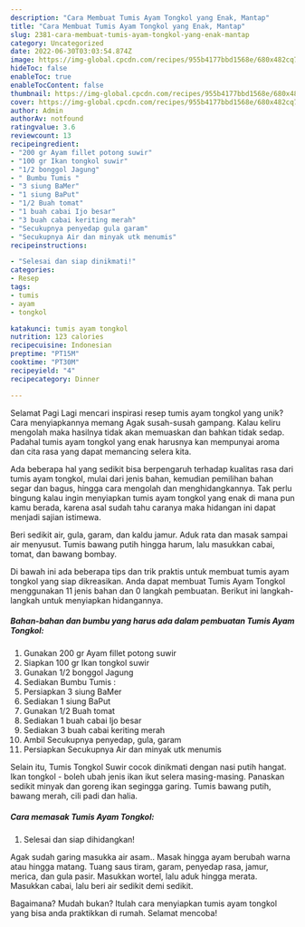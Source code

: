 ```yaml
---
description: "Cara Membuat Tumis Ayam Tongkol yang Enak, Mantap"
title: "Cara Membuat Tumis Ayam Tongkol yang Enak, Mantap"
slug: 2381-cara-membuat-tumis-ayam-tongkol-yang-enak-mantap
category: Uncategorized
date: 2022-06-30T03:03:54.874Z
image: https://img-global.cpcdn.com/recipes/955b4177bbd1568e/680x482cq70/tumis-ayam-tongkol-foto-resep-utama.jpg
hideToc: false
enableToc: true
enableTocContent: false
thumbnail: https://img-global.cpcdn.com/recipes/955b4177bbd1568e/680x482cq70/tumis-ayam-tongkol-foto-resep-utama.jpg
cover: https://img-global.cpcdn.com/recipes/955b4177bbd1568e/680x482cq70/tumis-ayam-tongkol-foto-resep-utama.jpg
author: Admin
authorAv: notfound
ratingvalue: 3.6
reviewcount: 13
recipeingredient:
- "200 gr Ayam fillet potong suwir"
- "100 gr Ikan tongkol suwir"
- "1/2 bonggol Jagung"
- " Bumbu Tumis "
- "3 siung BaMer"
- "1 siung BaPut"
- "1/2 Buah tomat"
- "1 buah cabai Ijo besar"
- "3 buah cabai keriting merah"
- "Secukupnya penyedap gula garam"
- "Secukupnya Air dan minyak utk menumis"
recipeinstructions:

- "Selesai dan siap dinikmati!"
categories:
- Resep
tags:
- tumis
- ayam
- tongkol

katakunci: tumis ayam tongkol 
nutrition: 123 calories
recipecuisine: Indonesian
preptime: "PT15M"
cooktime: "PT30M"
recipeyield: "4"
recipecategory: Dinner

---
```



Selamat Pagi Lagi mencari inspirasi resep tumis ayam tongkol yang unik? Cara menyiapkannya memang Agak susah-susah gampang. Kalau keliru mengolah maka hasilnya tidak akan memuaskan dan bahkan tidak sedap. Padahal tumis ayam tongkol yang enak harusnya kan mempunyai aroma dan cita rasa yang dapat memancing selera kita.


Ada beberapa hal yang sedikit bisa berpengaruh terhadap kualitas rasa dari tumis ayam tongkol, mulai dari jenis bahan, kemudian pemilihan bahan segar dan bagus, hingga cara mengolah dan menghidangkannya. Tak perlu bingung kalau ingin menyiapkan tumis ayam tongkol yang enak di mana pun kamu berada, karena asal sudah tahu caranya maka hidangan ini dapat menjadi sajian istimewa.

Beri sedikit air, gula, garam, dan kaldu jamur. Aduk rata dan masak sampai air menyusut. Tumis bawang putih hingga harum, lalu masukkan cabai, tomat, dan bawang bombay.


Di bawah ini ada beberapa tips dan trik praktis untuk membuat tumis ayam tongkol yang siap dikreasikan. Anda dapat membuat Tumis Ayam Tongkol menggunakan 11 jenis bahan dan 0 langkah pembuatan. Berikut ini langkah-langkah untuk menyiapkan hidangannya.

<!--inarticleads1-->

##### Bahan-bahan dan bumbu yang harus ada dalam pembuatan Tumis Ayam Tongkol:

1. Gunakan 200 gr Ayam fillet potong suwir
1. Siapkan 100 gr Ikan tongkol suwir
1. Gunakan 1/2 bonggol Jagung
1. Sediakan  Bumbu Tumis :
1. Persiapkan 3 siung BaMer
1. Sediakan 1 siung BaPut
1. Gunakan 1/2 Buah tomat
1. Sediakan 1 buah cabai Ijo besar
1. Sediakan 3 buah cabai keriting merah
1. Ambil Secukupnya penyedap, gula, garam
1. Persiapkan Secukupnya Air dan minyak utk menumis


Selain itu, Tumis Tongkol Suwir cocok dinikmati dengan nasi putih hangat. Ikan tongkol - boleh ubah jenis ikan ikut selera masing-masing. Panaskan sedikit minyak dan goreng ikan segingga garing. Tumis bawang putih, bawang merah, cili padi dan halia. 

<!--inarticleads2-->

##### Cara memasak Tumis Ayam Tongkol:


1. Selesai dan siap dihidangkan!

Agak sudah garing masukka air asam.. Masak hingga ayam berubah warna atau hingga matang. Tuang saus tiram, garam, penyedap rasa, jamur, merica, dan gula pasir. Masukkan wortel, lalu aduk hingga merata. Masukkan cabai, lalu beri air sedikit demi sedikit. 

Bagaimana? Mudah bukan? Itulah cara menyiapkan tumis ayam tongkol yang bisa anda praktikkan di rumah. Selamat mencoba!
